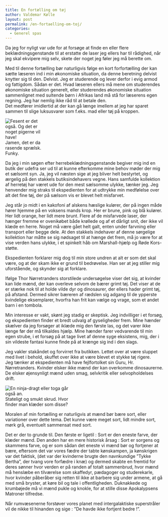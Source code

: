 ```yaml
---
title: En fortælling om tøj
author: Valdemar Kølle
layout: post
permalink: /en-fortaelling-om-toj/
categories:
  - Generel spas
---
```

Da jeg for nyligt var ude for at forsøge at finde en eller flere beklædningsgenstande til at erstatte de laser jeg ellers har til rådighed, når jeg skal ekvipere mig selv, skete der noget jeg føler jeg må berette om.

Med til denne fortælling bør naturligvis følge en kort forfortælling der kan sætte læseren ind i min økonomiske situation, da denne beretning delvist knytter sig til den. Delvist. Jeg er studerende og lever derfor i evig armod og fattigdom. Sådan er det. Hvad læseren ellers må mene om studerendes økonomiske situation generelt, eller studerendes økonomiske situation sammenlignet med sultende børn i Afrikas land må stå for læserens egen regning. Jeg har nemlig ikke råd til at betale den.  
Det medfører imidlertid at der kan gå længe imellem at jeg har sparet sammen til slige luksusvarer som f.eks. mad eller tøj på kroppen.

<div class="bitImage bitRight" style="width: 138px">
  <img src="http://www.abekat.net/images/haute_couture_01.jpg" alt="Fesent er det også. Og det er noget pigerne vil have!" /><br /> Jamen, det er da rasende sprælsk. Funky.
</div>

Da jeg i min søgen efter herrebeklædningsgenstande begiver mig ind en butik der udefra ser ud til at kunne efterkomme mine behov møder der mig et sælsomt syn. Ja, jeg vil næsten sige at jeg bliver helt bestyrtet, og ærgelig på den stakkels butiksindehavers vegne. Hans samfulde kollektion af herretøj har været ude for den mest sælsomme ulykke, tænker jeg. Jeg henvender mig straks til ekspedienten for at udtrykke min medfølelse over alt det fine tøj, der på sælsom vis er blevet helt misfarvet.

Jeg står jo midt i en kakofoni af alskens hæslige kulører, der på ingen måde hører hjemme på en voksens mands krop. Her er brune, pink og blå kulører. Her lidt orange, her lidt mere brunt. Flere af de misfarvede laser, der hænger fremme er ovenikøbet både krøllede og af et dårligt snit, der ikke vil klæde en herre. Noget må være gået helt galt, enten under farvning eller transport eller begge dele. At den stakkels indehaver af denne sørgelige kollektion har måtte se sig nødsaget til at hænge det frem, må jo være for at vise verden hans ulykke, i et spinkelt håb om Marshall-hjælp og Røde Kors-støtte.

Ekspedienten forklarer mig dog til min store undren at alt er som det skal være, og at der skam ikke er grund til bedrøvelse. Han ser at jeg stiller mig uforstående, og skynder sig at forklare.

Ifølge Thor Nørretranders storstilede undersøgelse viser det sig, at kvinder kan lide mænd, der kan overleve selvom de bærer grimt tøj. Det viser at de er stærke nok til at holde vilde dyr og dinosaurer, der ellers hader grimt tøj, på afstand. Dermed sikrer bæreren af rædslen sig adgang til de ypperste kvindelige eksemplarer, hvorfra han frit kan vælge og vrage, som et andet barn i en tombola.

Min interesse er vakt, skønt jeg stadig er skeptisk. Jeg indvilliger i et forsøg, og ekspedienten finder et bredt udvalg af gyseligheder frem. Mine hænder skælver da jeg forsøger at iklæde mig den første las, og det varer ikke længe før der må tilkaldes hjælp. Mine hænder farer vedvarende til min egen strube, i et forsøg på at tage livet af denne syge eksistens, mig, der i sin vildeste fantasi kunne finde på at krænge sig ind i den slags.

Jeg vakler stakåndet og forvirret fra butikken. Lettet over at være sluppet med livet i behold, skuffet over ikke at være blevet et stykke tøj rigere.  
Jeg tænker at ekspedienten må have fejlfortolket sin Guru, Hr. Nørretranders. Kvinder elsker ikke mænd der kan overkomme dinosaurerne. De elsker øjensynligt mænd uden smag, selvkritik eller selvopholdelses drift.

<div class="bitImage bitLeft" style="width: 208px">
  <img src="http://www.abekat.net/images/stilet_01.jpg" alt="En ninja-dragt eller toga går også an." /><br /> Stateligt og smukt skrud. Hvor finder man klæder som disse?
</div>

Moralen af min fortælling er naturligvis at mænd bør bære sort, eller variationer over dette tema. Det kunne være meget sort, lidt mindre sort, mørk grå, eventuelt sammensat med sort.

Det er der to grunde til. Den første er ligetil : Sort er den eneste farve, der klæder mænd. Den anden har en mere historisk årsag : Sort er sorgens og skammens farve, og er som sådan det eneste vi mænd bør og fortjener at bære, eftersom det var vores fædre der tabte kønskampen, ja kønskrigen var det faktisk, (det var der kvinderne brugte den navnkundige ”Tykke Bertha”, der tvang vore forfædre i knæ) og dermed skabte en fremtid for deres sønner hvor verden er på randen af totalt sammenbrud, hvor mænd må henslæbe en tilværelse som skaffedyr, pædagoger og studerekarle, hvor kvinder påberåber sig retten til ikke at barbere sig under armene, at gå med små bryster, at køre bil og tale i offentligheden. Duknakkede og krumbøjede må vi mænd pukle og knokle, for at stille disse Apokalypsens Matroner tilfredse. 

Når rumvæsenerne forstøver vores planet med intergalaktiske superstråler vil de nikke til hinanden og sige : ”De havde ikke fortjent bedre !”.